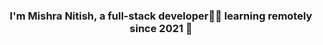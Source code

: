 ### <div align="center">I'm Mishra Nitish, a full-stack developer👨‍💻 learning remotely since 2021 🚀</div> 
